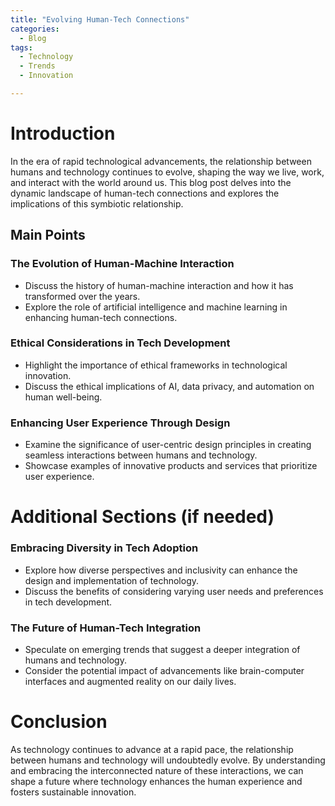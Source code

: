 ```yaml
---
title: "Evolving Human-Tech Connections"
categories:
  - Blog
tags:
  - Technology
  - Trends
  - Innovation

---
```


# Introduction
In the era of rapid technological advancements, the relationship between humans and technology continues to evolve, shaping the way we live, work, and interact with the world around us. This blog post delves into the dynamic landscape of human-tech connections and explores the implications of this symbiotic relationship.

## Main Points
### The Evolution of Human-Machine Interaction
- Discuss the history of human-machine interaction and how it has transformed over the years.
- Explore the role of artificial intelligence and machine learning in enhancing human-tech connections.

### Ethical Considerations in Tech Development
- Highlight the importance of ethical frameworks in technological innovation.
- Discuss the ethical implications of AI, data privacy, and automation on human well-being.

### Enhancing User Experience Through Design
- Examine the significance of user-centric design principles in creating seamless interactions between humans and technology.
- Showcase examples of innovative products and services that prioritize user experience.

# Additional Sections (if needed)
### Embracing Diversity in Tech Adoption
- Explore how diverse perspectives and inclusivity can enhance the design and implementation of technology.
- Discuss the benefits of considering varying user needs and preferences in tech development.

### The Future of Human-Tech Integration
- Speculate on emerging trends that suggest a deeper integration of humans and technology.
- Consider the potential impact of advancements like brain-computer interfaces and augmented reality on our daily lives.

# Conclusion
As technology continues to advance at a rapid pace, the relationship between humans and technology will undoubtedly evolve. By understanding and embracing the interconnected nature of these interactions, we can shape a future where technology enhances the human experience and fosters sustainable innovation.